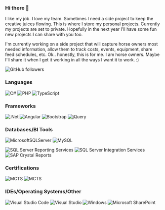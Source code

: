 ### Hi there 👋

<!--
**MiaJohnson/MiaJohnson** is a ✨ _special_ ✨ repository because its `README.md` (this file) appears on your GitHub profile.

Here are some ideas to get you started:

- 🔭 I’m currently working on ...
- 🌱 I’m currently learning ...
- 👯 I’m looking to collaborate on ...
- 🤔 I’m looking for help with ...
- 💬 Ask me about ...
- 📫 How to reach me: ...
- 😄 Pronouns: ...
- ⚡ Fun fact: ...
-->
I like my job. I love my team. Sometimes I need a side project to keep the creative juices flowing. This is where I store my personal projects. Currently my projects are set to private. Hopefully in the next year I'll have some fun new projects I can share with you too.

I'm currently working on a side project that will capture horse owners most needed information, allow them to track costs, events, equipment, share feed schedules, etc. Ok.. honestly, this is for me. I am horse owners. Maybe I'll share it when I get it working in all the ways I want it to work. :)

![GitHub followers](https://img.shields.io/github/followers/MiaJohnson?style=social)

### Languages
  ![C#](https://img.shields.io/badge/c%23-%23239120.svg?style=for-the-badge&logo=c-sharp&logoColor=white) 
  ![PHP](https://img.shields.io/badge/php-%23777BB4.svg?style=for-the-badge&logo=php&logoColor=white)
  ![TypeScript](https://img.shields.io/badge/typescript-%23007ACC.svg?style=for-the-badge&logo=typescript&logoColor=white)
  
### Frameworks
  ![.Net](https://img.shields.io/badge/.NET-5C2D91?style=for-the-badge&logo=.net&logoColor=white)
  ![Angular](https://img.shields.io/badge/angular-%23DD0031.svg?style=for-the-badge&logo=angular&logoColor=white)
  ![Bootstrap](https://img.shields.io/badge/bootstrap-%23563D7C.svg?style=for-the-badge&logo=bootstrap&logoColor=white)
  ![jQuery](https://img.shields.io/badge/jquery-%230769AD.svg?style=for-the-badge&logo=jquery&logoColor=white)

### Databases/BI Tools
  ![MicrosoftSQLServer](https://img.shields.io/badge/Microsoft%20SQL%20Sever-CC2927?style=for-the-badge&logo=microsoft%20sql%20server&logoColor=white)
  ![MySQL](https://img.shields.io/badge/mysql-%2300f.svg?style=for-the-badge&logo=mysql&logoColor=white)

  ![SQL Server Reporting Services](https://img.shields.io/badge/SQL%20Server%20Reporting%20Services-CC2927?style=for-the-badge&logo=microsoft%20sql%20server&logoColor=blue)
  ![SQL Server Integration Services](https://img.shields.io/badge/SQL%20Server%20Integration%20Services-CC2927?style=for-the-badge&logo=microsoft%20sql%20server&logoColor=green)
  ![SAP Crystal Reports](https://img.shields.io/badge/SAP%20Crystal%20Reports-%230769AD.svg?style=for-the-badge&logo=SAP&logoColor=white)

### Certifications
   ![MCTS](https://img.shields.io/badge/Microsoft%20Certified%20Technology%20Specialist-SQL%20Server%202005%20Business%20Intelligence%20Application%20Development-blue)
   ![MCTS](https://img.shields.io/static/v1?label=Microsoft%20Certified%20Technology%20Specialist&message=SharePoint%20Server%202007%20Configuration&color=#5E5E5E&)
   
### IDEs/Operating Systems/Other
  ![Visual Studio Code](https://img.shields.io/badge/Visual%20Studio%20Code-0078d7.svg?style=for-the-badge&logo=visual-studio-code&logoColor=white)
  ![Visual Studio](https://img.shields.io/badge/Visual%20Studio-5C2D91.svg?style=for-the-badge&logo=visual-studio&logoColor=white)
  ![Windows](https://img.shields.io/badge/Windows-0078D6?style=for-the-badge&logo=windows&logoColor=white)
  ![Microsoft SharePoint ](https://img.shields.io/badge/Microsoft_SharePoint-0078D4?style=for-the-badge&logo=microsoft-sharepoint&logoColor=white)

